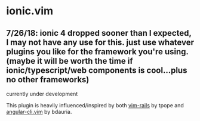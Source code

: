 # ionic.vim

## 7/26/18: ionic 4 dropped sooner than I expected, I may not have any use for this. just use whatever plugins you like for the framework you're using. (maybe it will be worth the time if ionic/typescript/web components is cool...plus no other frameworks)

currently under development

This plugin is heavily influenced/inspired by both [vim-rails](https://github.com/tpope/vim-rails) by tpope and [angular-cli.vim](https://github.com/bdauria/angular-cli.vim) by bdauria.

